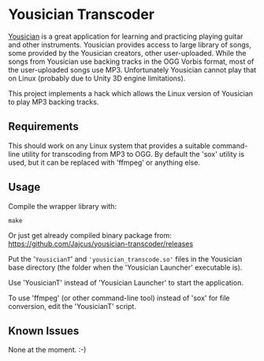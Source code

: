 # Yousician Transcoder

[Yousician](http://yousician.com/) is a great application for learning and
practicing playing guitar and other instruments. Yousician provides access to
large library of songs, some provided by the Yousician creators, other
user-uploaded. While the songs from Yousician use backing tracks in the OGG
Vorbis format, most of the user-uploaded songs use MP3. Unfortunately Yousician
cannot play that on Linux (probably due to Unity 3D engine limitations).

This project implements a hack which allows the Linux version of Yousician to
play MP3 backing tracks.

## Requirements

This should work on any Linux system that provides a suitable command-line
utility for transcoding from MP3 to OGG. By default the 'sox' utility is used,
but it can be replaced with 'ffmpeg' or anything else.

## Usage

Compile the wrapper library with:
```
make
```

Or just get already compiled binary package from: https://github.com/Jajcus/yousician-transcoder/releases

Put the '`YousicianT`' and `'yousician_transcode.so'` files in the Yousician
base directory (the folder when the 'Yousician Launcher' executable is).

Use 'YousicianT' instead of 'Yousician Launcher' to start the application.

To use 'ffmpeg' (or other command-line tool) instead of 'sox' for file
conversion, edit the 'YousicianT' script.

## Known Issues

None at the moment. :-)
